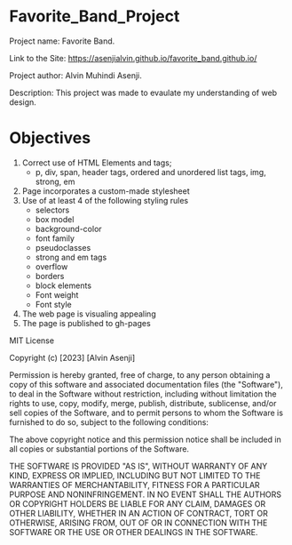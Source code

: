 # Favorite_Band_Project

Project name: Favorite Band.

Link to the Site: https://asenjialvin.github.io/favorite_band.github.io/

Project author: Alvin Muhindi Asenji.

Description: This project was made to evaulate my understanding of web design.



# Objectives

1. Correct use of HTML Elements and tags;
    - p, div, span, header tags, ordered and unordered list tags, img, strong, em
2. Page incorporates a custom-made stylesheet 
3. Use of at least 4 of the following styling rules
    - selectors
    - box model
    - background-color
    - font family
    - pseudoclasses
    - strong and em tags
    - overflow
    - borders
    - block elements
    - Font weight 
    - Font style
4. The web page is visualing appealing
5. The page is published to gh-pages



MIT License

Copyright (c) [2023] [Alvin Asenji]

Permission is hereby granted, free of charge, to any person obtaining a copy of this software and associated documentation files (the "Software"), to deal in the Software without restriction, including without limitation the rights to use, copy, modify, merge, publish, distribute, sublicense, and/or sell copies of the Software, and to permit persons to whom the Software is furnished to do so, subject to the following conditions:

The above copyright notice and this permission notice shall be included in all copies or substantial portions of the Software.

THE SOFTWARE IS PROVIDED "AS IS", WITHOUT WARRANTY OF ANY KIND, EXPRESS OR IMPLIED, INCLUDING BUT NOT LIMITED TO THE WARRANTIES OF MERCHANTABILITY, FITNESS FOR A PARTICULAR PURPOSE AND NONINFRINGEMENT. IN NO EVENT SHALL THE AUTHORS OR COPYRIGHT HOLDERS BE LIABLE FOR ANY CLAIM, DAMAGES OR OTHER LIABILITY, WHETHER IN AN ACTION OF CONTRACT, TORT OR OTHERWISE, ARISING FROM, OUT OF OR IN CONNECTION WITH THE SOFTWARE OR THE USE OR OTHER DEALINGS IN THE SOFTWARE.